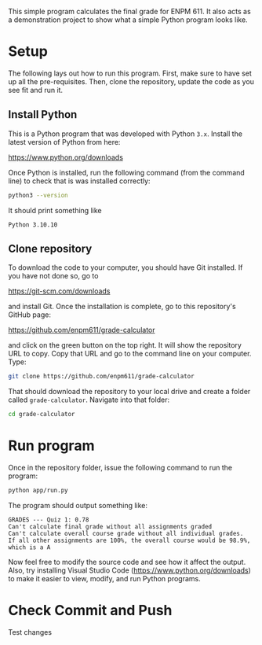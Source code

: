 This simple program calculates the final grade for ENPM 611. It also acts as a demonstration project to show what a simple Python program looks like.

# Setup

The following lays out how to run this program. First, make sure to have set up all the pre-requisites. Then, clone the repository, update the code as you see fit and run it.

## Install Python

This is a Python program that was developed with Python `3.x`. Install the latest version of Python from here:

https://www.python.org/downloads

Once Python is installed, run the following command (from the command line) to check that is was installed correctly:

```bash
python3 --version
```

It should print something like

```
Python 3.10.10
```

## Clone repository

To download the code to your computer, you should have Git installed. If you have not done so, go to 

https://git-scm.com/downloads

and install Git. Once the installation is complete, go to this repository's GitHub page:

https://github.com/enpm611/grade-calculator

and click on the green button on the top right. It will show the repository URL to copy. Copy that URL and go to the command line on your computer. Type:

```bash
git clone https://github.com/enpm611/grade-calculator
```

That should download the repository to your local drive and create a folder called `grade-calculator`. Navigate into that folder:

```bash
cd grade-calculator
```

# Run program

Once in the repository folder, issue the following command to run the program:

```bash
python app/run.py
```

The program should output something like:

```
GRADES --- Quiz 1: 0.78
Can't calculate final grade without all assignments graded
Can't calculate overall course grade without all individual grades.
If all other assignments are 100%, the overall course would be 98.9%, which is a A
```

Now feel free to modify the source code and see how it affect the output. Also, try installing Visual Studio Code (https://www.python.org/downloads) to make it easier to view, modify, and run Python programs.

# Check Commit and Push

Test changes